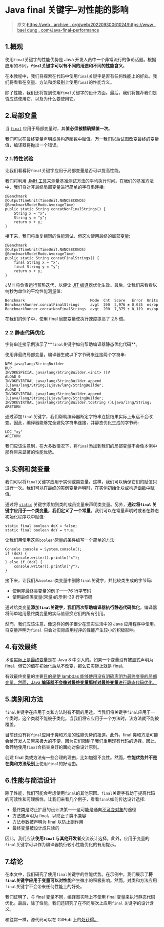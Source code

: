 # Java final 关键字–对性能的影响

> 原文:[https://web . archive . org/web/20220930061024/https://www . bael dung . com/Java-final-performance](https://web.archive.org/web/20220930061024/https://www.baeldung.com/java-final-performance)

## 1.概观

使用`final`关键字的性能优势是 Java 开发人员中一个非常流行的争论话题。根据应用的不同，**`final`关键字可以有不同的用途和不同的性能含义**。

在本教程中，我们将探索在代码中使用`final`关键字是否有任何性能上的好处。我们将看看在变量、方法和类级别上使用`final`的性能含义。

除了性能，我们还将提到使用`final`关键字的设计方面。最后，我们将推荐我们是否应该使用它，以及为什么要使用它。

## 2.局部变量

当 [`final`](/web/20220628060709/https://www.baeldung.com/java-final) 应用于局部变量时，其**值必须被精确赋值一次**。

我们可以在最终变量声明或类构造函数中赋值。万一我们以后试图改变最终的变量值，编译器将抛出一个错误。

### 2.1.特性试验

让我们看看将`final`关键字应用于局部变量是否可以提高性能。

我们将利用 [JMH 工具](/web/20220628060709/https://www.baeldung.com/java-microbenchmark-harness)来测量基准测试方法的平均执行时间。在我们的基准方法中，我们将对非最终局部变量进行简单的字符串连接:

```
@Benchmark
@OutputTimeUnit(TimeUnit.NANOSECONDS)
@BenchmarkMode(Mode.AverageTime)
public static String concatNonFinalStrings() {
    String x = "x";
    String y = "y";
    return x + y;
}
```

接下来，我们将重复相同的性能测试，但这次使用最终的局部变量:

```
@Benchmark
@OutputTimeUnit(TimeUnit.NANOSECONDS)
@BenchmarkMode(Mode.AverageTime)
public static String concatFinalStrings() {
    final String x = "x";
    final String y = "y";
    return x + y;
}
```

JMH 将负责运行预热迭代，以便让 [JIT 编译器](/web/20220628060709/https://www.baeldung.com/ahead-of-time-compilation)优化生效。最后，让我们来看看以纳秒为单位的平均性能测量值:

```
Benchmark                              Mode  Cnt  Score   Error  Units
BenchmarkRunner.concatFinalStrings     avgt  200  2,976 ± 0,035  ns/op
BenchmarkRunner.concatNonFinalStrings  avgt  200  7,375 ± 0,119  ns/op
```

在我们的例子中，使用 final 局部变量使执行速度提高了 2.5 倍。

### 2.2.静态代码优化

字符串连接示例演示了**`final`关键字如何帮助编译器静态优化代码**。

使用非最终局部变量，编译器生成以下字节码来连接两个字符串:

```
NEW java/lang/StringBuilder
DUP
INVOKESPECIAL java/lang/StringBuilder.<init> ()V
ALOAD 0
INVOKEVIRTUAL java/lang/StringBuilder.append (Ljava/lang/String;)Ljava/lang/StringBuilder;
ALOAD 1
INVOKEVIRTUAL java/lang/StringBuilder.append (Ljava/lang/String;)Ljava/lang/StringBuilder;
INVOKEVIRTUAL java/lang/StringBuilder.toString ()Ljava/lang/String;
ARETURN
```

通过添加`final`关键字，我们帮助编译器断定字符串连接结果实际上永远不会改变。因此，编译器能够完全避免字符串连接，并静态优化生成的字节码:

```
LDC "xy"
ARETURN
```

我们应该注意到，在大多数情况下，将`final`添加到我们的局部变量不会像本例中那样带来显著的性能优势。

## 3.实例和类变量

我们可以将`final`关键字应用于实例或类变量。这样，我们可以确保它们的赋值只进行一次。我们可以在最终的实例变量声明时，在实例初始化块或构造函数中赋值。

通过将 [`static`](/web/20220628060709/https://www.baeldung.com/java-static) 关键字添加到类的成员变量来声明类变量。另外，**通过将`final` 关键字应用于一个类变量，我们定义了一个常量**。我们可以在常量声明时或者在静态初始化程序块中赋值:

```
static final boolean doX = false;
static final boolean doY = true;
```

让我们用使用这些`boolean`常量的条件编写一个简单的方法:

```
Console console = System.console();
if (doX) {
    console.writer().println("x");
} else if (doY) {
    console.writer().println("y");
}
```

接下来，让我们从`boolean`类变量中删除`final`关键字，并比较类生成的字节码:

*   使用非最终类变量的例子——76 行字节码
*   使用最终类变量(常量)的示例–39 行字节码

通过给类变量**添加`final`关键字，我们再次帮助编译器执行静态代码优化**。编译器将简单地用最终类变量的实际值替换它们的所有引用。

然而，我们应该注意，像这样的例子很少在现实生活中的 Java 应用程序中使用。将变量声明为`final `只会对实际应用程序的性能产生较小的积极影响。

## 4.有效最终

术语[实际上是最终变量](/web/20220628060709/https://www.baeldung.com/java-effectively-final)是在 Java 8 中引入的。如果一个变量没有被显式声明为 final，但它的值在初始化后从不改变，那么它实际上就是 final。

有效最终变量的主要[目的是使 lambdas 能够使用没有明确声明为最终变量的局部变量。然而，Java **编译器不会像对最终变量那样对最终变量**进行静态代码优化。](/web/20220628060709/https://www.baeldung.com/java-lambda-effectively-final-local-variables)

## 5.类别和方法

`final`关键字在应用于类和方法时有不同的用途。当我们将关键字`final`应用于一个类时，这个类就不能被子类化。当我们将它应用于一个方法时，该方法就不能被覆盖。

目前还没有将`final`应用于类和方法的性能优势的报道。此外，final 类和方法可能会给开发人员带来极大的不便，因为它们限制了我们重用现有代码的选择。因此，鲁莽地使用`final`会损害良好的面向对象设计原则。

创建 final 类或方法有一些合理的理由，比如加强不变性。然而，**性能优势并不是在类和方法级别**上使用`final`的好理由。

## 6.性能与简洁设计

除了性能，我们可能会考虑使用`final`的其他原因。`final`关键字有助于提高代码的可读性和可理解性。让我们来看几个例子，看看`final`如何传达设计选择:

*   最终类是防止扩展的设计决策——这可能是通向[不可变对象](/web/20220628060709/https://www.baeldung.com/java-immutable-object)的途径
*   方法被声明为 final，以防止子类不兼容
*   方法参数被声明为 final 以防止副作用
*   最终变量被设计成只读的

因此，我们应该**使用`final` 与其他开发者**交流设计选择。此外，应用于变量的`final`关键字可以作为编译器执行较小性能优化的有用提示。

## 7.结论

在本文中，我们研究了使用`final`关键字的性能优势。在示例中，我们展示了**将`final`关键字应用于变量可以对性能**产生微小的积极影响。然而，对类和方法应用`final`关键字不会带来任何性能上的好处。

我们证明了，与 final 变量不同，编译器实际上不使用 final 变量来执行静态代码优化。最后，除了性能，我们还研究了在不同层次上应用`final` 关键字的设计含义。

和往常一样，源代码可以在 GitHub 上的[处获得。](https://web.archive.org/web/20220628060709/https://github.com/eugenp/tutorials/tree/master/core-java-modules/core-java-lang-4)